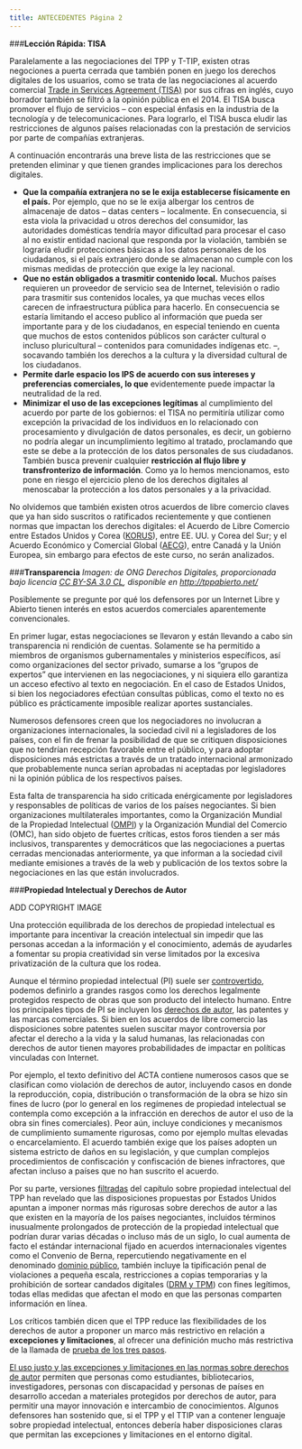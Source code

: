 ```yaml
---
title: ANTECEDENTES Página 2
---
```


###**Lección Rápida: TISA** 

Paralelamente a las negociaciones del TPP y T-TIP, existen otras negociones a puerta cerrada que también ponen en juego los derechos digitales de los usuarios, como se trata de las negociaciones al  acuerdo comercial  <a href="https://wikileaks.org/tisa-financial/press.html" target="_blank">Trade in Services Agreement (TISA)</a> por sus cifras en inglés, cuyo  borrador también se filtró a la opinión pública en el 2014. El TISA busca promover el flujo de servicios – con especial énfasis en la industria de la tecnología y de telecomunicaciones. Para lograrlo, el TISA  busca eludir las restricciones de algunos países relacionadas con la prestación de servicios por parte de compañías extranjeras. 

A continuación encontrarás una breve lista de las restricciones que se pretenden eliminar y que tienen grandes implicaciones para los derechos digitales.

<ul><li><b>Que la compañía extranjera no se le exija establecerse físicamente en el país.</b> Por ejemplo, que no se le exija albergar los centros de almacenaje de datos – datas centers – localmente. En consecuencia, si esta viola la privacidad u otros derechos del consumidor,  las autoridades domésticas tendría mayor dificultad para procesar el caso al no existir entidad nacional que responda por la violación, también se lograría eludir protecciones básicas a los datos personales de los ciudadanos, si el país extranjero donde se almacenan no cumple con los mismas medidas de protección que exige la ley nacional.</li>

<li><b>Que no están obligados a trasmitir contenido local.</b> Muchos países requieren un proveedor de servicio sea de Internet, televisión o radio para trasmitir sus contenidos locales, ya que muchas veces ellos carecen de infraestructura pública para hacerlo. En consecuencia se estaría limitando el acceso publico al información que pueda ser importante para y de los ciudadanos, en especial teniendo en cuenta que muchos de estos contenidos públicos son carácter cultural o incluso pluricultural – contenidos para comunidades indígenas etc. –, socavando también los derechos a la cultura y la diversidad cultural de los ciudadanos. </li>

<li><b>Permite darle espacio los IPS de acuerdo con sus intereses y preferencias comerciales, lo que</b> evidentemente puede impactar la neutralidad de la red. </li>

<li><b>Minimizar el uso de las excepciones legítimas</b> al cumplimiento del acuerdo por parte de los gobiernos: el TISA no permitiría utilizar como excepción la privacidad de los individuos en lo relacionado con procesamiento y divulgación de datos personales, es decir, un gobierno no podría alegar un incumplimiento legítimo al tratado, proclamando que este se debe a la protección de los datos personales de sus ciudadanos. También busca prevenir cualquier <b>restricción al flujo libre y transfronterizo de información</b>. Como ya lo hemos mencionamos, esto pone en riesgo el ejercicio pleno de los derechos digitales al  menoscabar la protección a los datos personales y a la privacidad. </li>
</ul>

No olvidemos que también existen otros acuerdos de libre comercio claves que ya han sido suscritos o ratificados recientemente y que contienen normas que impactan los derechos digitales:  el Acuerdo de Libre Comercio entre Estados Unidos y Corea (<a href="http://www.ustr.gov/trade-agreements/free-trade-agreements/korus-fta/final-text" target="_blank">KORUS</a>), entre EE. UU. y Corea del Sur; y el Acuerdo Económico y Comercial Global (<a href="http://www.michaelgeist.ca/tech-law-topics/ceta/" target="_blank">AECG</a>), entre Canadá y la Unión Europea, sin embargo para efectos de este curso, no serán analizados.


###**Transparencia** 
*Imagen: de ONG Derechos Digitales, proporcionada bajo licencia <a href="http://creativecommons.org/licenses/by-sa/3.0/cl/deed.es" target="_blank">CC BY-SA 3.0 CL</a>, disponible en <a href="http://tppabierto.net/" target="_blank">http://tppabierto.net/</a>*

Posiblemente se pregunte por qué los defensores por un Internet Libre y Abierto tienen interés en estos acuerdos comerciales aparentemente convencionales. 

En primer lugar, estas negociaciones se llevaron y están llevando a cabo sin transparencia ni rendición de cuentas. Solamente se ha permitido a miembros de organismos gubernamentales y ministerios específicos, así como organizaciones del sector privado, sumarse a los “grupos de expertos” que intervienen en las negociaciones, y ni siquiera ello garantiza un acceso efectivo al texto en negociación. En el caso de Estados Unidos, si bien los negociadores efectúan consultas públicas, como el texto no es público es prácticamente imposible realizar aportes sustanciales.

Numerosos defensores creen que los negociadores no involucran a organizaciones internacionales, la sociedad civil ni a legisladores de los países,  con el fin de frenar la posibilidad de que se critiquen disposiciones que no tendrían recepción favorable entre el público, y para adoptar disposiciones más estrictas a través de un tratado internacional armonizado que probablemente nunca serían aprobadas ni aceptadas por legisladores ni la opinión pública de los respectivos países. 

Esta falta de transparencia ha sido criticada enérgicamente por legisladores y responsables de políticas de varios de los países negociantes. Si bien organizaciones multilaterales importantes, como la Organización Mundial de la Propiedad Intelectual (<a href="http://www.freedominfo.org/2014/01/wipo-transparency-wins-praise-gaps-remain/" target="_blank">OMPI</a>) y la Organización Mundial del Comercio (OMC), han sido objeto de fuertes críticas, estos foros tienden a ser más inclusivos, transparentes y democráticos que las negociaciones a puertas cerradas mencionadas anteriormente, ya que informan a la sociedad civil mediante emisiones a través de la web y publicación de los textos sobre la negociaciones en las que están involucrados.

###**Propiedad Intelectual y Derechos de Autor**

ADD COPYRIGHT IMAGE

Una protección equilibrada de los derechos de propiedad intelectual es importante para incentivar la creación intelectual sin impedir que las personas accedan a la información y el conocimiento, además de ayudarles a  fomentar su propia creatividad sin verse limitados por la excesiva privatización de la cultura que los rodea.

Aunque el término propiedad intelectual (PI) suele ser <a href="https://www.gnu.org/philosophy/not-ipr.es.html" target="_blank">controvertido</a>, podemos definirlo a grandes rasgos como los derechos legalmente protegidos respecto de obras que son producto del intelecto humano. Entre los principales tipos de PI se incluyen los <a href="https://p2pu.org/he/courses/2178/content/4300/" target="_blank">derechos de autor</a>, las patentes y las marcas comerciales. Si bien en los acuerdos de libre comercio las disposiciones sobre patentes suelen suscitar mayor controversia por afectar el derecho a la vida y la salud humanas, las relacionadas con derechos de autor tienen mayores probabilidades de impactar en políticas vinculadas con Internet. 

Por ejemplo, el texto definitivo del ACTA contiene numerosos casos que se clasifican como violación de derechos de autor, incluyendo casos en donde la reproducción, copia, distribución o transformación de la obra se hizo sin fines de lucro (por lo general en los regímenes de propiedad intelectual se contempla como excepción a la infracción en derechos de autor el uso de la obra sin fines comerciales). Peor aún, incluye condiciones y mecanismos de cumplimiento sumamente rigurosas, como por ejemplo multas elevadas o encarcelamiento. El acuerdo también exige que los países adopten un sistema estricto de daños en su legislación, y que cumplan complejos procedimientos de confiscación y confiscación de bienes infractores, que afectan incluso a países que no han suscrito el acuerdo.

Por su parte, versiones <a href="https://wikileaks.org/tpp/" target="_blank">filtradas</a> del capítulo sobre propiedad intelectual del TPP han revelado que las disposiciones propuestas por Estados Unidos apuntan a imponer normas más rigurosas sobre derechos de autor a las que existen en la mayoría de los países negociantes, incluidos términos inusualmente prolongados de protección de la propiedad intelectual que podrían durar varias décadas o incluso más de un siglo, lo cual aumenta de facto el estándar internacional fijado en acuerdos internacionales vigentes como el Convenio de Berna, repercutiendo negativamente en el denominado <a href="http://www.publicdomainmanifesto.org/spanish" target="_blank">dominio público</a>, también incluye la tipificación penal de violaciones a pequeña escala, restricciones a copias temporarias y la prohibición de sortear candados digitales (<a href="https://www.derechosdigitales.org/8024/el-tpp-un-sistema-destinado-perseguir-actos-inocuos/" target="_blank">DRM y TPM</a>) con fines legítimos, todas ellas medidas que afectan el modo en que las personas comparten información en línea. 

Los críticos también dicen que el TPP reduce las flexibilidades de los derechos de autor a proponer un marco más restrictivo en relación a <b>excepciones y limitaciones</b>, al ofrecer una definición mucho más restrictiva de la llamada de <a href="https://www.eff.org/files/filenode/three-step_test_fnl.pdf" target="_blank">prueba de los tres pasos</a>. 

<a href="https://p2pu.org/he/courses/2178/content/4329/" target="_blank">El uso justo y las excepciones y limitaciones en las normas sobre derechos de autor</a> permiten que personas como estudiantes, bibliotecarios, investigadores, personas con discapacidad y personas de países en desarrollo accedan a materiales protegidos por derechos de autor, para permitir una mayor innovación e intercambio de conocimientos. Algunos defensores han sostenido que, si el TPP y el TTIP van a contener lenguaje sobre propiedad intelectual, entonces debería haber disposiciones claras que permitan las excepciones y limitaciones en el entorno digital.
